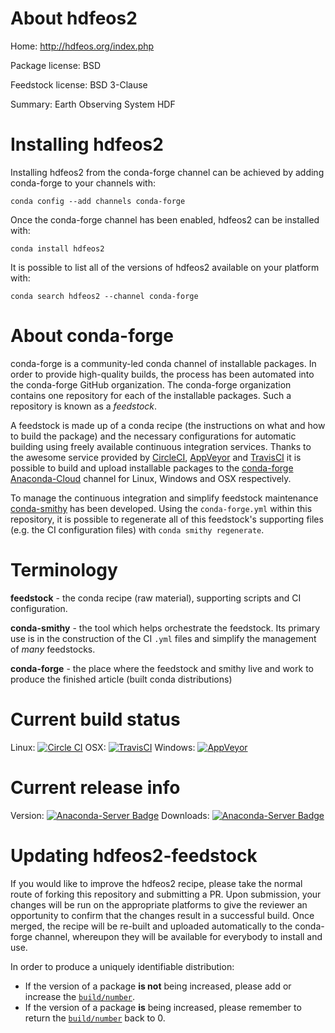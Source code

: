About hdfeos2
=============

Home: http://hdfeos.org/index.php

Package license: BSD

Feedstock license: BSD 3-Clause

Summary: Earth Observing System HDF



Installing hdfeos2
==================

Installing hdfeos2 from the conda-forge channel can be achieved by adding conda-forge to your channels with:

```
conda config --add channels conda-forge
```

Once the conda-forge channel has been enabled, hdfeos2 can be installed with:

```
conda install hdfeos2
```

It is possible to list all of the versions of hdfeos2 available on your platform with:

```
conda search hdfeos2 --channel conda-forge
```


About conda-forge
=================

conda-forge is a community-led conda channel of installable packages.
In order to provide high-quality builds, the process has been automated into the
conda-forge GitHub organization. The conda-forge organization contains one repository 
for each of the installable packages. Such a repository is known as a *feedstock*.

A feedstock is made up of a conda recipe (the instructions on what and how to build
the package) and the necessary configurations for automatic building using freely
available continuous integration services. Thanks to the awesome service provided by
[CircleCI](https://circleci.com/), [AppVeyor](http://www.appveyor.com/)
and [TravisCI](https://travis-ci.org/) it is possible to build and upload installable
packages to the [conda-forge](https://anaconda.org/conda-forge)
[Anaconda-Cloud](http://docs.anaconda.org/) channel for Linux, Windows and OSX respectively.

To manage the continuous integration and simplify feedstock maintenance
[conda-smithy](http://github.com/conda-forge/conda-smithy) has been developed.
Using the ``conda-forge.yml`` within this repository, it is possible to regenerate all of
this feedstock's supporting files (e.g. the CI configuration files) with ``conda smithy regenerate``.


Terminology
===========

**feedstock** - the conda recipe (raw material), supporting scripts and CI configuration.

**conda-smithy** - the tool which helps orchestrate the feedstock.
                   Its primary use is in the construction of the CI ``.yml`` files
                   and simplify the management of *many* feedstocks.

**conda-forge** - the place where the feedstock and smithy live and work to
                  produce the finished article (built conda distributions)

Current build status
====================

Linux: [![Circle CI](https://circleci.com/gh/conda-forge/hdfeos2-feedstock.svg?style=svg)](https://circleci.com/gh/conda-forge/hdfeos2-feedstock)
OSX: [![TravisCI](https://travis-ci.org/conda-forge/hdfeos2-feedstock.svg?branch=master)](https://travis-ci.org/conda-forge/hdfeos2-feedstock) 
Windows: [![AppVeyor](https://ci.appveyor.com/api/projects/status/github/conda-forge/hdfeos2-feedstock?svg=True)](https://ci.appveyor.com/project/conda-forge/hdfeos2-feedstock/branch/master)

Current release info
====================
Version: [![Anaconda-Server Badge](https://anaconda.org/conda-forge/hdfeos2/badges/version.svg)](https://anaconda.org/conda-forge/hdfeos2)
Downloads: [![Anaconda-Server Badge](https://anaconda.org/conda-forge/hdfeos2/badges/downloads.svg)](https://anaconda.org/conda-forge/hdfeos2)


Updating hdfeos2-feedstock
==========================

If you would like to improve the hdfeos2 recipe, please take the normal
route of forking this repository and submitting a PR. Upon submission, your changes will
be run on the appropriate platforms to give the reviewer an opportunity to confirm that the
changes result in a successful build. Once merged, the recipe will be re-built and uploaded
automatically to the conda-forge channel, whereupon they will be available for everybody to
install and use.

In order to produce a uniquely identifiable distribution:
 * If the version of a package **is not** being increased, please add or increase
   the [``build/number``](http://conda.pydata.org/docs/building/meta-yaml.html#build-number-and-string). 
 * If the version of a package **is** being increased, please remember to return
   the [``build/number``](http://conda.pydata.org/docs/building/meta-yaml.html#build-number-and-string)
   back to 0.
